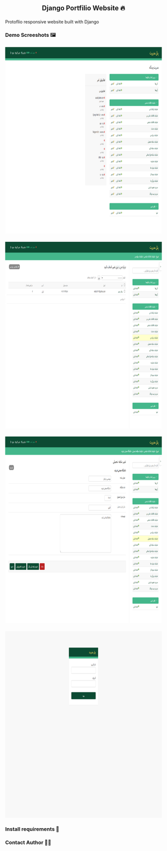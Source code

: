 <h2 align="center">Django Portfilio Website 🔥</h2>

###

<p align="left">Protoflio responsive website built with Django</p>

###

<h3 align="left">Demo Screeshots 🖼️</h3>

###


<div align="center">
  <img height="600" src="https://raw.githubusercontent.com/cymilad/django_resume/refs/heads/resume/Pictures/admin-panel.png?token=GHSAT0AAAAAAC4YZPBGQGKR6JQZLQXJLRGGZ5R3EPA"  />
</div>

###

<div align="center">
  <img height="600" src="https://raw.githubusercontent.com/cymilad/django_resume/refs/heads/resume/Pictures/admin-panel-3.png?token=GHSAT0AAAAAAC4YZPBHKSUEC4XXCL3DFTISZ5R2DJA"  />
</div>

###

<div align="center">
  <img height="600" src="https://raw.githubusercontent.com/cymilad/django_resume/refs/heads/resume/Pictures/admin-panel-4.png?token=GHSAT0AAAAAAC4YZPBH23MFGQXQHLQUEP3KZ5R2DRA"  />
</div>

###

<div align="center">
  <img height="600" src="https://raw.githubusercontent.com/cymilad/django_resume/refs/heads/resume/Pictures/admin-panel-2.png?token=GHSAT0AAAAAAC4YZPBHPF6XDQ5W4AGPERMEZ5R2BHQ"  />
</div>

###

<h3 align="left">Install requirements 🔧</h3>

###

<h3 align="left">Contact Author 👨‍💻</h3>

###
